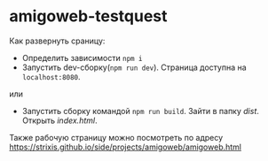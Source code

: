 # amigoweb-testquest

Как развернуть сраницу:

* Определить зависимости `npm i`
* Запустить dev-сборку(`npm run dev`). Страница доступна на `localhost:8080`.

или

* Запустить сборку командой `npm run build`. Зайти в папку *dist*. Открыть *index.html*.

Также рабочую страницу можно посмотреть по адресу https://strixis.github.io/side/projects/amigoweb/amigoweb.html
